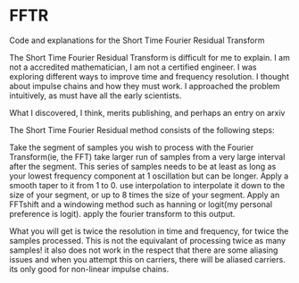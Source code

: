 # FFTR
Code and explanations for the Short Time Fourier Residual Transform


The Short Time Fourier Residual Transform is difficult for me to explain.
I am not a accredited mathematician, I am not a certified engineer.
I was exploring different ways to improve time and frequency resolution.
I thought about impulse chains and how they must work.
I approached the problem intuitively, as must have all the early scientists.

What I discovered, I think, merits publishing, and perhaps an entry on arxiv

The Short Time Fourier Residual method consists of the following steps:

Take the segment of samples you wish to process with the Fourier Transform(ie, the FFT)
take larger run of samples from a very large interval after the segment.
This series of samples needs to be at least as long as your lowest frequency component at 1 oscillation but can be longer.
Apply a smooth taper to it from 1 to 0.
use interpolation to interpolate it down to the size of your segment, or up to 8 times the size of your segment.
Apply an FFTshift and a windowing method such as hanning or logit(my personal preference is logit).
apply the fourier transform to this output.

What you will get is twice the resolution in time and frequency, for twice the samples processed.
This is not the equivalant of processing twice as many samples!
it also does not work in the respect that there are some aliasing issues and when you attempt this on carriers,
there will be aliased carriers. its only good for non-linear impulse chains.
